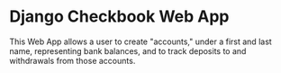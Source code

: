 # Django Checkbook Web App
 This Web App allows a user to create "accounts," under a first and last name, representing bank balances, and to track deposits to and withdrawals from those accounts.
